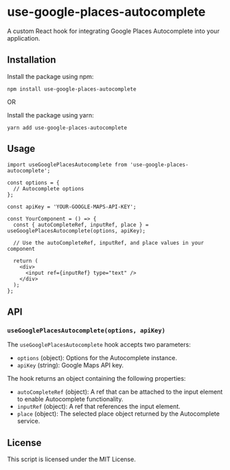 
# use-google-places-autocomplete

A custom React hook for integrating Google Places Autocomplete into your application.

## Installation

Install the package using npm:

```shell
npm install use-google-places-autocomplete
```
OR

Install the package using yarn:

```shell
yarn add use-google-places-autocomplete
```

## Usage
```shell
import useGooglePlacesAutocomplete from 'use-google-places-autocomplete';

const options = {
  // Autocomplete options
};

const apiKey = 'YOUR-GOOGLE-MAPS-API-KEY';

const YourComponent = () => {
  const { autoCompleteRef, inputRef, place } = useGooglePlacesAutocomplete(options, apiKey);

  // Use the autoCompleteRef, inputRef, and place values in your component

  return (
    <div>
      <input ref={inputRef} type="text" />
    </div>
  );
};
```

## API

### `useGooglePlacesAutocomplete(options, apiKey)`

The `useGooglePlacesAutocomplete` hook accepts two parameters:

- `options` (object): Options for the Autocomplete instance.
- `apiKey` (string): Google Maps API key.

The hook returns an object containing the following properties:

- `autoCompleteRef` (object): A ref that can be attached to the input element to enable Autocomplete functionality.
- `inputRef` (object): A ref that references the input element.
- `place` (object): The selected place object returned by the Autocomplete service.

## License

This script is licensed under the MIT License.
 
